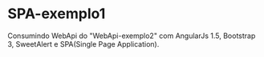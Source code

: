 # SPA-exemplo1

Consumindo WebApi do "WebApi-exemplo2" com AngularJs 1.5, Bootstrap 3, SweetAlert e SPA(Single Page Application).
